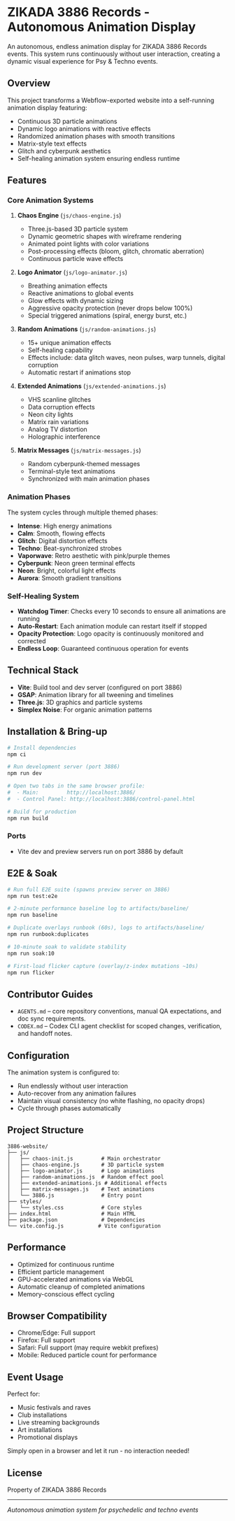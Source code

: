 # ZIKADA 3886 Records - Autonomous Animation Display

An autonomous, endless animation display for ZIKADA 3886 Records events. This system runs continuously without user interaction, creating a dynamic visual experience for Psy & Techno events.

## Overview

This project transforms a Webflow-exported website into a self-running animation display featuring:
- Continuous 3D particle animations
- Dynamic logo animations with reactive effects
- Randomized animation phases with smooth transitions
- Matrix-style text effects
- Glitch and cyberpunk aesthetics
- Self-healing animation system ensuring endless runtime

## Features

### Core Animation Systems

1. **Chaos Engine** (`js/chaos-engine.js`)
   - Three.js-based 3D particle system
   - Dynamic geometric shapes with wireframe rendering
   - Animated point lights with color variations
   - Post-processing effects (bloom, glitch, chromatic aberration)
   - Continuous particle wave effects

2. **Logo Animator** (`js/logo-animator.js`)
   - Breathing animation effects
   - Reactive animations to global events
   - Glow effects with dynamic sizing
   - Aggressive opacity protection (never drops below 100%)
   - Special triggered animations (spiral, energy burst, etc.)

3. **Random Animations** (`js/random-animations.js`)
   - 15+ unique animation effects
   - Self-healing capability
   - Effects include: data glitch waves, neon pulses, warp tunnels, digital corruption
   - Automatic restart if animations stop

4. **Extended Animations** (`js/extended-animations.js`)
   - VHS scanline glitches
   - Data corruption effects
   - Neon city lights
   - Matrix rain variations
   - Analog TV distortion
   - Holographic interference

5. **Matrix Messages** (`js/matrix-messages.js`)
   - Random cyberpunk-themed messages
   - Terminal-style text animations
   - Synchronized with main animation phases

### Animation Phases

The system cycles through multiple themed phases:
- **Intense**: High energy animations
- **Calm**: Smooth, flowing effects
- **Glitch**: Digital distortion effects
- **Techno**: Beat-synchronized strobes
- **Vaporwave**: Retro aesthetic with pink/purple themes
- **Cyberpunk**: Neon green terminal effects
- **Neon**: Bright, colorful light effects
- **Aurora**: Smooth gradient transitions

### Self-Healing System

- **Watchdog Timer**: Checks every 10 seconds to ensure all animations are running
- **Auto-Restart**: Each animation module can restart itself if stopped
- **Opacity Protection**: Logo opacity is continuously monitored and corrected
- **Endless Loop**: Guaranteed continuous operation for events

## Technical Stack

- **Vite**: Build tool and dev server (configured on port 3886)
- **GSAP**: Animation library for all tweening and timelines
- **Three.js**: 3D graphics and particle systems
- **Simplex Noise**: For organic animation patterns

## Installation & Bring-up

```bash
# Install dependencies
npm ci

# Run development server (port 3886)
npm run dev

# Open two tabs in the same browser profile:
#  - Main:         http://localhost:3886/
#  - Control Panel: http://localhost:3886/control-panel.html

# Build for production
npm run build
```

### Ports
- Vite dev and preview servers run on port 3886 by default

## E2E & Soak

```bash
# Run full E2E suite (spawns preview server on 3886)
npm run test:e2e

# 2-minute performance baseline log to artifacts/baseline/
npm run baseline

# Duplicate overlays runbook (60s), logs to artifacts/baseline/
npm run runbook:duplicates

# 10-minute soak to validate stability
npm run soak:10

# First-load flicker capture (overlay/z-index mutations ~10s)
npm run flicker
```

## Contributor Guides

- `AGENTS.md` – core repository conventions, manual QA expectations, and doc sync requirements.
- `CODEX.md` – Codex CLI agent checklist for scoped changes, verification, and handoff notes.

## Configuration

The animation system is configured to:
- Run endlessly without user interaction
- Auto-recover from any animation failures
- Maintain visual consistency (no white flashing, no opacity drops)
- Cycle through phases automatically

## Project Structure

```
3886-website/
├── js/
│   ├── chaos-init.js         # Main orchestrator
│   ├── chaos-engine.js       # 3D particle system
│   ├── logo-animator.js      # Logo animations
│   ├── random-animations.js  # Random effect pool
│   ├── extended-animations.js # Additional effects
│   ├── matrix-messages.js    # Text animations
│   └── 3886.js               # Entry point
├── styles/
│   └── styles.css            # Core styles
├── index.html                # Main HTML
├── package.json              # Dependencies
└── vite.config.js           # Vite configuration
```

## Performance

- Optimized for continuous runtime
- Efficient particle management
- GPU-accelerated animations via WebGL
- Automatic cleanup of completed animations
- Memory-conscious effect cycling

## Browser Compatibility

- Chrome/Edge: Full support
- Firefox: Full support
- Safari: Full support (may require webkit prefixes)
- Mobile: Reduced particle count for performance

## Event Usage

Perfect for:
- Music festivals and raves
- Club installations
- Live streaming backgrounds
- Art installations
- Promotional displays

Simply open in a browser and let it run - no interaction needed!

## License

Property of ZIKADA 3886 Records

---

*Autonomous animation system for psychedelic and techno events*
